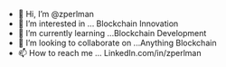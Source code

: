 - 👋 Hi, I’m @zperlman
- 👀 I’m interested in ... Blockchain Innovation
- 🌱 I’m currently learning ...Blockchain Development
- 💞️ I’m looking to collaborate on ...Anything Blockchain
- 📫 How to reach me ... LinkedIn.com/in/zperlman

<!---
zperlman/zperlman is a ✨ special ✨ repository because its `README.md` (this file) appears on your GitHub profile.
You can click the Preview link to take a look at your changes.
--->
